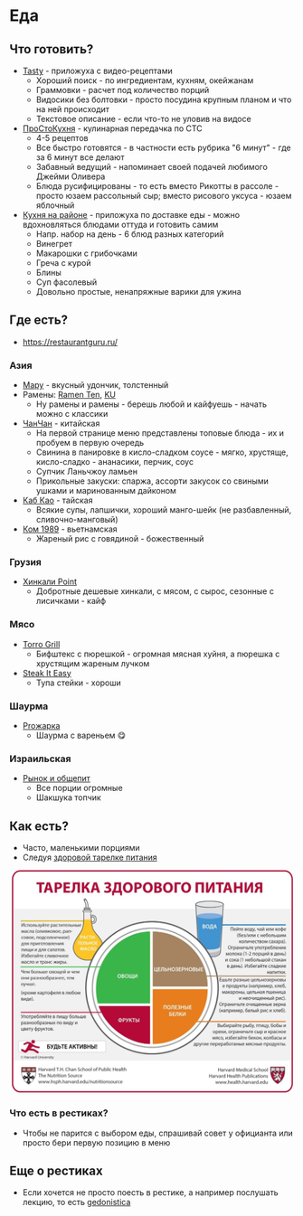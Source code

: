 # Еда

## Что готовить?

- [Tasty](https://tasty.co/) - приложуха с видео-рецептами
    - Хороший поиск - по ингредиентам, кухням, окейжанам
    - Граммовки - расчет под количество порций
    - Видосики без болтовки - просто посудина крупным планом и что на ней происходит
    - Текстовое описание - если что-то не уловив на видосе
- [ПроСтоКухня](https://www.youtube.com/c/ПроСтокухняСТС) - кулинарная передачка по СТС
    - 4-5 рецептов
    - Все быстро готовятся - в частности есть рубрика "6 минут" - где за 6 минут все делают
    - Забавный ведущий - напоминает своей подачей любимого Джейми Оливера
    - Блюда русифицированы - то есть вместо Рикотты в рассоле - просто юзаем рассольный сыр; вместо рисового уксуса -
      юзаем яблочный
- [Кухня на районе](https://localkitchen.ru/) - приложуха по доставке еды - можно вдохновляться блюдами оттуда и
  готовить самим
    - Напр. набор на день - 6 блюд разных категорий
    - Винегрет
    - Макарошки с грибочками
    - Греча с курой
    - Блины
    - Суп фасолевый
    - Довольно простые, ненапряжные варики для ужина

## Где есть?

- https://restaurantguru.ru/

### Азия

- [Мару](https://itadaki.ru/) - вкусный удончик, толстенный
- Рамены: [Ramen Ten](https://ramenten.ru/), [KU](https://kuramen.ru/)
    - Ну рамены и рамены - берешь любой и кайфуешь - начать можно с классики
- [ЧанЧан](https://yandex.ru/maps/-/CCURfGvNgD) - китайская
    - На первой странице меню представлены топовые блюда - их и пробуем в первую очередь
    - Свинина в панировке в кисло-сладком соусе - мягко, хрустяще, кисло-сладко - ананасики, перчик, соус
    - Супчик Ланьчжоу ламьен
    - Прикольные закуски: спаржа, ассорти закусок со свиными ушками и маринованным дайконом
- [Каб Као](https://yandex.ru/maps/-/CCURfGvocA) - тайская
    - Всякие супы, лапшички, хороший манго-шейк (не разбавленный, сливочно-манговый)
- [Ком 1989](https://yandex.ru/maps/-/CCURfGUwLB) - вьетнамская
    - Жареный рис с говядиной - божественный

### Грузия

- [Хинкали Point](https://yandex.ru/maps/-/CCURfGvphB)
    - Добротные дешевые хинкали, с мясом, с сырос, сезонные с
      лисичками - кайф

### Мясо

- [Torro Grill](https://yandex.ru/maps/-/CCURfGf-GB)
    - Бифштекс с пюрешкой - огромная мясная хуйня, а пюрешка с хрустящим жареным лучком
- [Steak It Easy](https://yandex.ru/maps/-/CCURfGfspA)
    - Тупа стейки - хороши

### Шаурма

- [Proжарка](https://yandex.ru/maps/-/CCURfGaAWC)
    - Шаурма с вареньем 😋

### Израильская

- [Рынок и общепит](https://yandex.ru/maps/-/CCURfGCRwC)
    - Все порции огромные
    - Шакшука топчик

## Как есть?

- Часто, маленькими порциями
- Следуя [здоровой тарелке питания](https://www.hsph.harvard.edu/nutritionsource/healthy-eating-plate/translations/russian/)

![Здоровая тарелка питания](Здоровая_тарелка_питания.png)

### Что есть в рестиках?

- Чтобы не парится с выбором еды, спрашивай совет у официанта или просто бери первую позицию в меню

## Еще о рестиках

- Если хочется не просто поесть в рестике, а например послушать лекцию, то
  есть [gedonistica](https://www.gedonistica.ru/)